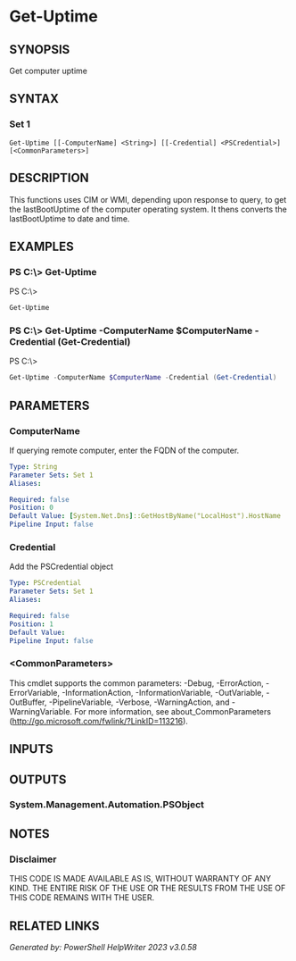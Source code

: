 ﻿# Get-Uptime

## SYNOPSIS
Get computer uptime

## SYNTAX

### Set 1
```
Get-Uptime [[-ComputerName] <String>] [[-Credential] <PSCredential>] [<CommonParameters>]
```

## DESCRIPTION
This functions uses CIM or WMI, depending upon response to query, to get the lastBootUptime of the computer operating system. It thens converts the lastBootUptime to date and time.

## EXAMPLES

### PS C:\\\> Get-Uptime
PS C:\\\>
```powershell
Get-Uptime
```

### PS C:\\\> Get-Uptime -ComputerName $ComputerName -Credential (Get-Credential)
PS C:\\\>
```powershell
Get-Uptime -ComputerName $ComputerName -Credential (Get-Credential)
```

## PARAMETERS

### ComputerName
If querying remote computer, enter the FQDN of the computer.

```yaml
Type: String
Parameter Sets: Set 1
Aliases: 

Required: false
Position: 0
Default Value: [System.Net.Dns]::GetHostByName("LocalHost").HostName
Pipeline Input: false
```

### Credential
Add the PSCredential object

```yaml
Type: PSCredential
Parameter Sets: Set 1
Aliases: 

Required: false
Position: 1
Default Value: 
Pipeline Input: false
```

### \<CommonParameters\>
This cmdlet supports the common parameters: -Debug, -ErrorAction, -ErrorVariable, -InformationAction, -InformationVariable, -OutVariable, -OutBuffer, -PipelineVariable, -Verbose, -WarningAction, and -WarningVariable. For more information, see about_CommonParameters (http://go.microsoft.com/fwlink/?LinkID=113216).

## INPUTS

## OUTPUTS

### System.Management.Automation.PSObject


## NOTES

### Disclaimer
THIS CODE IS MADE AVAILABLE AS IS, WITHOUT WARRANTY OF ANY KIND. THE ENTIRE RISK OF THE USE OR THE RESULTS FROM THE USE OF THIS CODE REMAINS WITH THE USER.

## RELATED LINKS


*Generated by: PowerShell HelpWriter 2023 v3.0.58*
